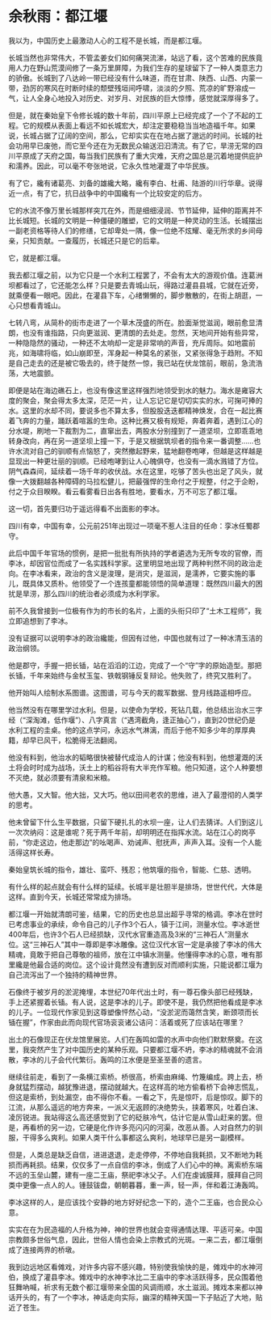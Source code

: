 <link href="../../../css/style.css" rel="stylesheet" type="text/css" />

# 余秋雨：都江堰

<div class="p">

我以为，中国历史上最激动人心的工程不是长城，而是都江堰。

长城当然也非常伟大，不管孟姜女们如何痛哭流涕，站远了看，这个苦难的民族竟用人力在野山荒漠间修了一条万里屏障，为我们生存的星球留下了一种人类意志力的骄傲。长城到了八达岭一带已经没有什么味道，而在甘肃、陕西、山西、内蒙一带，劲厉的寒风在时断时续的颓壁残垣间呼啸，淡淡的夕照、荒凉的旷野溶成一气，让人全身心地投入对历史、对岁月、对民族的巨大惊悸，感觉就深厚得多了。

但是，就在秦始皇下令修长城的数十年前，四川平原上已经完成了一个了不起的工程。它的规模从表面上看远不如长城宏大，却注定要稳稳当当地造福千年。如果说，长城占据了辽阔的空间，那么，它却实实在在地占据了邈远的时间。长城的社会功用早已废弛，而它至今还在为无数民众输送汩汩清流。有了它，旱涝无常的四川平原成了天府之国，每当我们民族有了重大灾难，天府之国总是沉着地提供庇护和濡养。因此，可以毫不夸张地说，它永久性地灌溉了中华民族。

有了它，纔有诸葛亮、刘备的雄纔大略，纔有李白、杜甫、陆游的川行华章。说得近一点，有了它，抗日战争中的中国纔有一个比较安定的后方。

它的水流不像万里长城那样突兀在外，而是细细浸润、节节延伸，延伸的距离并不比长城短。长城的文明是一种僵硬的雕塑，它的文明是一种灵动的生活。长城摆出一副老资格等待人们的修缮，它却卑处一隅，像一位绝不炫耀、毫无所求的乡间母亲，只知贡献。一查履历，长城还只是它的后辈。

它，就是都江堰。

我去都江堰之前，以为它只是一个水利工程罢了，不会有太大的游观价值。连葛洲坝都看过了，它还能怎么样？只是要去青城山玩，得路过灌县县城，它就在近旁，就乘便看一眼吧。因此，在灌县下车，心绪懒懒的，脚步散散的，在街上胡逛，一心只想看青城山。

七转八弯，从简朴的街市走进了一个草木茂盛的所在。脸面渐觉滋润，眼前愈显清朗，也没有谁指路，只向更滋润、更清朗的去处走。忽然，天地间开始有些异常，一种隐隐然的骚动，一种还不太响却一定是非常响的声音，充斥周际。如地震前兆，如海啸将临，如山崩即至，浑身起一种莫名的紧张，又紧张得急于趋附。不知是自己走去的还是被它吸去的，终于陡然一惊，我已站在伏龙馆前，眼前，急流浩荡，大地震颤。

即便是站在海边礁石上，也没有像这里这样强烈地领受到水的魅力。海水是雍容大度的聚会，聚会得太多太深，茫茫一片，让人忘记它是切切实实的水，可掬可捧的水。这里的水却不同，要说多也不算太多，但股股迭迭都精神焕发，合在一起比赛着飞奔的力量，踊跃着喧嚣的生命。这种比赛又极有规矩，奔着奔着，遇到江心的分水堤，刷地一下裁割为二，直窜出去，两股水分别撞到了一道坚坝，立即乖乖地转身改向，再在另一道坚坝上撞一下，于是又根据筑坝者的指令来一番调整……也许水流对自己的驯顺有点恼怒了，突然撤起野来，猛地翻卷咆哮，但越是这样越是显现出一种更壮丽的驯顺。已经咆哮到让人心魄俱夺，也没有一滴水溅错了方位。阴气森森间，延续着一场千年的收伏战。水在这里，吃够了苦头也出足了风头，就像一大拨翻越各种障碍的马拉松健儿，把最强悍的生命付之于规整，付之于企盼，付之于众目睽睽。看云看雾看日出各有胜地，要看水，万不可忘了都江堰。

这一切，首先要归功于遥远得看不出面影的李冰。

四川有幸，中国有幸，公元前251年出现过一项毫不惹人注目的任命：孪冰任蜀郡守。

此后中国千年官场的惯例，是把一批批有所执持的学者遴选为无所专攻的官僚，而李冰，却因官位而成了一名实践科学家。这里明显地出现了两种判然不同的政治走向。在李冰看来，政治的含义是浚理，是消灾，是滋润，是濡养，它要实施的事儿，既具体又质朴。他领受了一个连孩童都能领悟的简单道理：既然四川最大的困扰是旱涝，那么四川的统治者必须成为水利学家。

前不久我曾接到一位极有作为的市长的名片，上面的头衔只印了“土木工程师”，我立即追想到了李冰。

没有证据可以说明李冰的政治纔能，但因有过他，中国也就有过了一种冰清玉洁的政治纲领。

他是郡守，手握一把长锸，站在滔滔的江边，完成了一个“守”字的原始造型。那把长锸，千年来始终与金杖玉玺、铁戟钢锤反复辩论。他失败了，终究又胜利了。

他开始叫人绘制水系图谱。这图谱，可与今天的裁军数据、登月线路遥相呼应。

他当然没有在哪里学过水利。但是，以使命为学校，死钻几载，他总结出治水三字经（“深淘滩，低作堰”）、八字真言（“遇湾截角，逢正抽心”），直到20世纪仍是水利工程的圭桌。他的这点学问，永远水气淋漓，而后于他不知多少年的厚厚典籍，却早已风干，松脆得无法翻阅。

他没有料到，他治水的韬略很快被替代成治人的计谋；他没有料到，他想灌溉的沃土将会时时成为战场，沃土上的稻谷将有大半充作军粮。他只知道，这个人种要想不灭绝，就必须要有清泉和米粮。

他大愚，又大智。他大拙，又大巧。他以田间老农的思维，进入了最澄彻的人类学的思考。

他未曾留下什么生平数据，只留下硬扎扎的水坝一座，让人们去猜详。人们到这儿一次次纳闷：这是谁呢？死于两千年前，却明明还在指挥水流。站在江心的岗亭前，“你走这边，他走那边”的吆喝声、劝诫声、慰抚声，声声入耳。没有一个人能活得这样长寿。

秦始皇筑长城的指令，雄壮、蛮吓、残忍；他筑堰的指令，智能、仁慈、透明。

有什么样的起点就会有什么样的延续。长城半是壮胆半是排场，世世代代，大体是这样。直到今天，长城还常常成为排场。

都江堰一开始就清朗可鉴，结果，它的历史也总显出超乎寻常的格调。李冰在世时已考虑事业的承续，命令自己的儿子作3个石人，镇于江间，测量水位。李冰逝世400年后，也许3个石人已经损缺，汉代水官重造高及3米的“三神石人”测量水位。这“三神石人”其中一尊即是李冰雕像。这位汉代水官一定是承接了李冰的伟大精魂，竟敢于把自己尊敬的祖师，放在江中镇水测量。他懂得李冰的心意，唯有那里纔是他最合适的岗位。这个设计竟然没有遭到反对而顺利实施，只能说都江堰为自己流泻出了一个独持的精神世界。

石像终于被岁月的淤泥掩埋，本世纪70年代出土时，有一尊石像头部已经残缺，手上还紧握着长锸。有人说，这是李冰的儿子。即使不是，我仍然把他看成是李冰的儿子。一位现代作家见到这尊塑像怦然心动，“没淤泥而蔼然含笑，断颈项而长锸在握”，作家由此而向现代官场衮衮诸公诘问：活着或死了应该站在哪里？

出土的石像现正在伏龙馆里展览。人们在轰鸣如雷的水声中向他们默默祭奠。在这里，我突然产生了对中国历史的某种乐观。只要都江堰不坍，李冰的精魂就不会消散，李冰的儿子会代代繁衍。轰鸣的江水便是至圣至善的遗言。

继续往前走，看到了一条横江索桥。桥很高，桥索由麻绳、竹篾编成。跨上去，桥身就猛烈摆动，越犹豫进退，摆动就越大。在这样高的地方偷看桥下会神志慌乱，但这是索桥，到处漏空，由不得你不看。一看之下，先是惊吓，后是惊叹。脚下的江流，从那么遥远的地方奔来，一派义无返顾的决绝势头，挟着寒风，吐着白沫、凌厉锐进。我站得这么高还感觉到了它的砭肤冷气，估计它是从雪山赶来的罢。但是，再看桥的另一边，它硬是化作许多亮闪闪的河渠，改恶从善。人对自然力的驯服，干得多么爽利。如果人类干什么事都这么爽利，地球早已是另一副模样。

但是，人类总是缺乏自信，进进退退，走走停停，不停地自我耗损，又不断地为耗损而再耗损。结果，仅仅多了一点自信的李冰，倒成了人们心中的神。离索桥东端不远的玉垒山麓，建有一座二王庙，祭祀李冰父子。人们在虔诚膜拜，膜拜自己同类中更像一点人的人。锺鼓钹盘，朝朝暮暮，重一声，轻一声，伴和着江涛轰鸣。

李冰这样的人，是应该找个安静的地方好好纪念一下的，造个二王庙，也合民众心意。

实实在在为民造福的人升格为神，神的世界也就会变得通情达理、平适可亲。中国宗教颇多世俗气息，因此，世俗人情也会染上宗教式的光斑。一来二去，都江堰倒成了连接两界的桥墩。

我到边远地区看傩戏，对许多内容不感兴趣，特别使我愉快的是，傩戏中的水神河伯，换成了灌县李冰。傩戏中的水神李冰比二王庙中的李冰活跃得多，民众围着他狂舞吶喊，祈求有无数个都江堰带来全国的风调雨顺，水土滋润。摊戏本来都以神话开头的，有了一个李冰，神话走向实际，幽深的精神天国一下子贴近了大地，贴近了苍生。
